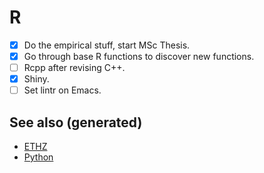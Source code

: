 # R

-   [x] Do the empirical stuff, start MSc Thesis.
-   [x] Go through base R functions to discover new functions.
-   [ ] Rcpp after revising C++.
-   [x] Shiny.
-   [ ] Set lintr on Emacs.

## See also (generated)

-   [ETHZ](./20200430153912-ethz.md)
-   [Python](./python.md)
